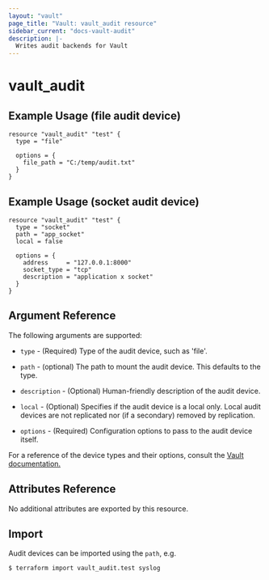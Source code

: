 ```yaml
---
layout: "vault"
page_title: "Vault: vault_audit resource"
sidebar_current: "docs-vault-audit"
description: |-
  Writes audit backends for Vault
---
```


# vault\_audit

## Example Usage (file audit device)

```hcl
resource "vault_audit" "test" {
  type = "file"

  options = {
    file_path = "C:/temp/audit.txt"
  }
}
```

## Example Usage (socket audit device)

```hcl
resource "vault_audit" "test" {
  type = "socket"
  path = "app_socket"
  local = false

  options = {
    address     = "127.0.0.1:8000"
    socket_type = "tcp"
    description = "application x socket"
  }
}
```

## Argument Reference

The following arguments are supported:

* `type` - (Required) Type of the audit device, such as 'file'.

* `path` - (optional) The path to mount the audit device. This defaults to the type.

* `description` - (Optional) Human-friendly description of the audit device.

* `local` - (Optional) Specifies if the audit device is a local only. Local audit devices are not replicated nor (if a secondary) removed by replication.

* `options` - (Required) Configuration options to pass to the audit device itself.

For a reference of the device types and their options, consult the [Vault documentation.](https://www.vaultproject.io/docs/audit/index.html)

## Attributes Reference

No additional attributes are exported by this resource.

## Import

Audit devices can be imported using the `path`, e.g.

```
$ terraform import vault_audit.test syslog
```
